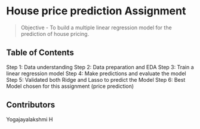 # House price prediction Assignment
> Objective -  To build a multiple linear regression model for the prediction of house pricing.


## Table of Contents
Step 1: Data understanding
Step 2: Data preparation and EDA
Step 3: Train a linear regression model
Step 4: Make predictions and evaluate the model
Step 5: Validated both Ridge and Lasso to predict the Model
Step 6: Best Model chosen for this assignment (price prediction)

## Contributors
Yogajayalakshmi H

<!-- Optional -->
<!-- ## License -->
<!-- This project is open source and available under the [... License](). -->

<!-- You don't have to include all sections - just the one's relevant to your project -->
